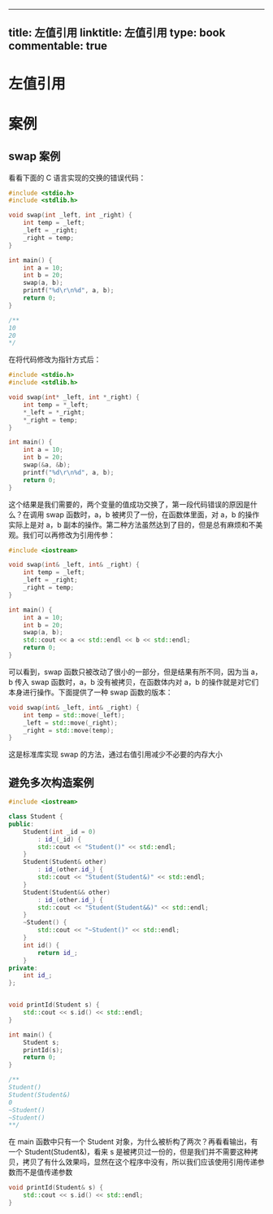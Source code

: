 
---
title: 左值引用
linktitle: 左值引用
type: book
commentable: true
---

# 左值引用

# 案例

## swap 案例

看看下面的 C 语言实现的交换的错误代码：

```cpp
#include <stdio.h>
#include <stdlib.h>

void swap(int _left, int _right) {
	int temp = _left;
	_left = _right;
	_right = temp;
}

int main() {
	int a = 10;
	int b = 20;
	swap(a, b);
	printf("%d\r\n%d", a, b);
	return 0;
}

/**
10
20
*/
```

在将代码修改为指针方式后：

```cpp
#include <stdio.h>
#include <stdlib.h>

void swap(int* _left, int *_right) {
	int temp = *_left;
	*_left = *_right;
	*_right = temp;
}

int main() {
	int a = 10;
	int b = 20;
	swap(&a, &b);
	printf("%d\r\n%d", a, b);
	return 0;
}
```

这个结果是我们需要的，两个变量的值成功交换了，第一段代码错误的原因是什么？在调用 swap 函数时，a，b 被拷贝了一份，在函数体里面，对 a，b 的操作实际上是对 a，b 副本的操作。第二种方法虽然达到了目的，但是总有麻烦和不美观。我们可以再修改为引用传参：

```cpp
#include <iostream>

void swap(int& _left, int& _right) {
	int temp = _left;
	_left = _right;
	_right = temp;
}

int main() {
	int a = 10;
	int b = 20;
	swap(a, b);
	std::cout << a << std::endl << b << std::endl;
	return 0;
}
```

可以看到，swap 函数只被改动了很小的一部分，但是结果有所不同，因为当 a，b 传入 swap 函数时，a，b 没有被拷贝，在函数体内对 a，b 的操作就是对它们本身进行操作。下面提供了一种 swap 函数的版本：

```cpp
void swap(int& _left, int& _right) {
    int temp = std::move(_left);
	_left = std::move(_right);
	_right = std::move(temp);
}
```

这是标准库实现 swap 的方法，通过右值引用减少不必要的内存大小

## 避免多次构造案例

```cpp
#include <iostream>

class Student {
public:
	Student(int _id = 0)
		: id_(_id) {
		std::cout << "Student()" << std::endl;
	}
	Student(Student& other)
		: id_(other.id_) {
		std::cout << "Student(Student&)" << std::endl;
	}
	Student(Student&& other)
		: id_(other.id_) {
		std::cout << "Student(Student&&)" << std::endl;
	}
	~Student() {
		std::cout << "~Student()" << std::endl;
	}
	int id() {
		return id_;
	}
private:
	int id_;
};


void printId(Student s) {
	std::cout << s.id() << std::endl;
}

int main() {
	Student s;
	printId(s);
	return 0;
}

/**
Student()
Student(Student&)
0
~Student()
~Student()
**/
```

在 main 函数中只有一个 Student 对象，为什么被析构了两次？再看看输出，有一个 Student(Student&)，看来 s 是被拷贝过一份的，但是我们并不需要这种拷贝，拷贝了有什么效果吗，显然在这个程序中没有，所以我们应该使用引用传递参数而不是值传递参数

```cpp
void printId(Student& s) {
	std::cout << s.id() << std::endl;
}
```

    